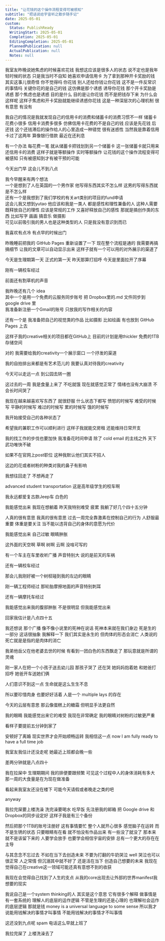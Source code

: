 ```yaml
---
title: "让花钱的这个操作流程变得可被感知"
subtitle: "把话说给宇宙听之散步随手记"
date: 2025-05-01
custom:
  Status: PublishReady
  WritingStart: 2025-05-01
  Completion: 2025-05-01
  EditingCompletion: 2025-05-01
  PlannedPublication: null
  ActualPublication: null
  Notes: null
---        
```

        
我室友昨晚说她焦虑的时候喜欢花钱 我想这应该是很多人的状态 说不定也是我年轻时候的状态 只是我当时不自知 她喜欢申请信用卡 为了拿到那种开卡奖励的钱 其实这事儿很奇怪 你不觉得吗 你花钱 别人还给你钱让你花钱 这不是一件反常识的事情吗 关键你花的是自己的钱 这仿佛是那个诱惑 诱导你花钱 那个开卡奖励是诱惑 那个焦虑也是诱惑 目的是什么 目的是让你花钱 而不是把钱存下来 为什么会这样呢 这样子焦虑和开卡奖励就能继续诱惑你花钱 这是一种深层次的心理机制 很有意思 有没有        
        
我自己的情况是我就发现自己的信用卡的消费和储蓄卡的消费习惯不一样 储蓄卡花费小很多 信用卡消费多很多 仿佛信用卡花费的不是自己的钱 应该是先花钱 后还钱 这个还钱滞后的操作给人的心里造成一种错觉 很有迷惑性 当然我是靠着信用卡过了这两年 算像银行借款 最近在还利息        
        
有一个办法 每花费一笔 就从储蓄卡把钱划到另一个储蓄卡 这一张储蓄卡就只用来还信用卡的消费 这样子就是等额操作 实时等额操作 让花钱的这个操作流程变得可被感知 只有被感知到才有被干预的可能        
        
今天出门早 这会儿不到八点        
        
我今早醒来有两个想法        
一个是想到了人在英国的一个男作家 他写得东西其实不怎么样 这男的写得东西就是不怎么样        
还有一个是我想到了我们学校的有关art类别的项目的fund申请        
这会儿我又想到yutao 他应该和我是一类人 都是感性和理性兼备的人 这种人需要既释放自己的理性 应该是常规的工作 又喜好释放自己的感性 那就是搞创作类的东西 比如写字 画画 搞音乐 做摄影        
可见以前吸引我的男人也是这种类型的人 只是我没有意识到而已        
        
我喜欢有点冷 有点早的时候出门        
        
昨晚睡前把我的 GitHub Pages 重新设置了一下 现在整个流程是通的 我需要再搞搞细节 让我的文章可以自动显示出来 这样子就有一个可以用的对外展示的渠道了        
        
今天是生理期第一天 正式的第一天 昨天那算打招呼 今天是里面拉开了序幕        
        
刚有一辆校车经过        
        
前面还有割草机的声音        
        
我昨晚还有几个 idea        
其中一个是用一个免费的云服务同步账号 把 Dropbox里的.md 文件同步到 google drive 里        
我准备新注册一个Gmail的账号 只放我的写作相关的内容        
        
还有一个是 我准备把自己的视觉类的作品 比如摄影 比如绘画 有也放到 GitHub Pages 上去        
        
这样子我的creative相关的项目都在GitHub上 目前的计划是用thickler 免费的1TB存储空间        
        
对的 我需要给我的creativity一个展示窗口 一个抒发的渠道        
        
我的自拍排出来都是有艺术范儿的 我要认真对待我的creativity        
        
今天可以走远一点 到公园去转一圈        
        
这过去的一周 我是食量上来了 不吃就饿 现在就感觉正常了 情绪也没有大崩溃 不会长时间哭了        
        
我现在越来越喜欢写东西了 就很舒服 什么状态下都写 愤怒的时候写 难受的时候写 平静的时候写 难过的时候写 累的时候写 饿的时候写        
        
我开始接受自己的各种状态了        
        
希望我的兼职工作可以顺利进行 这样子我就能交房租 还能维持日常开支        
        
我的找工作的步伐也要加快 我准备花时间申请 除了 cold email 的主线之外 天下武功唯快不破        
        
如果不在官网上post职位 这种我默认他们其实不招人        
        
这边的花或者树粉的种类对我的鼻子有影响        
        
我想往回走了 不想再走了        
        
advanced student transportation 这是高年级学生的校车啊        
        
我永远都爱复古款Jeep车 白色的        
        
我能感觉出来 我现在想躺着 昨天我特别难受 疲累 我躺了好几个四十五分钟        
        
人真的很有意思 我真的很有意思 过去一周完全靠激素在控制自己的行为 人舒服最重要 体重是要关注 当不能以违背自己的身体的意愿为代价        
        
我能感觉出来 自己过敏 眼睛肿胀        
        
这外面的天空啊 草啊 树啊 云啊 没啥可写的        
        
有一个车主在车里收听广播 声音特别大 说的是前天的车祸        
        
还有一辆校车经过        
        
那会儿我刚好被一个树杈碰到我的左边的眼睛        
        
刚一辆工程师经过 那轮胎摩擦地面的声音特别刺耳        
        
还有一辆摩托车经过        
        
我能感觉出来我的腹部肿胀 不是很明显 但我能感觉出来        
        
回家我估计是八点四十五        
        
我还想说 那个广播 像不像小说里的死神在说话 死神本来就在我们身边 死是生的一部分 这话很抽象 我解释一下 我们其实是永生的 但肉体的形态会消亡 人类说的死亡就是是指的是肉体的消亡        
        
我弟他岳父在他老婆去世的时候 有看到一团白色的东西飘走了 那玩意就是所谓的灵魂        
        
刚一家人在把一个小孩子送去幼儿园 那孩子哭了 还在哭 她妈妈抱着她 和她爸打招呼 她爸开车送她们俩        
        
人们意识不到这一点 生命就是这么生生不息        
        
所以要珍惜肉身 也要好好活着 人是一个 multiple lays 的存在        
        
今天的云层有意思 那云像蛋糕上的糖霜 但明显手法更自然        
        
我的眼睛 我能感觉出来它的难受 我现在非常确定 我的眼睛对树粉的过敏更严重        
        
看样子要提前五分钟到家了        
        
安顿好了离婚 现实世界才会开始顺畅运转 我相信这一点 now I am fully ready to have a full time job        
        
我室友我估计还没走呢 她最近上班都会晚一些        
        
差两分钟就是八点四十        
        
我在拉屎中 生理期期间 我的排便要跟频繁 可见这个过程中人的身体消耗有多大 那一周的大食量是在为现在做准备        
        
看起来我室友还没在楼下 可能今天请假或者晚走之类的吧        
        
anyway        
        
我拉完屎要上楼洗澡 洗完澡要喝水 吃早饭 先注册我的邮箱 把 Google drive 和 Dropbox的同步设定好 这样子我是有三个备份        
        
然后把那个1TB的账号注册好 这有事情要忙 整个人就开心很多 感觉脑子在运转 而不是生锈的状态 只要眼睛有在看 就不怕没有作品出来 有一些没了就没了 那本来就不是该留下来的 人要学会放手 也要学会相信宇宙的安排 总有一个更大的存在在主导        
        
与其念念不忘过去 不如在当下去创造未来 不要为打翻的牛奶哭泣 well 哭泣也可以 很正常 人之常情 但沉溺其中就不好了 还是活在当下 创造自己想要的未来 我现在觉得自己在creative这一领域可能还真有意想不到的收获        
        
我现在会觉得自己找到了人生的支点 从我的core出现去让外部的世界manifest我想要的现实        
        
我说自己是一个system thinking的人 其实是这个意思 它有很多个解释 做事情是有一套系统的 理解人的底层的运作逻辑 不管是生理的还是心理的 也理解社会运作的底层逻辑 那就是钱 money is a universal language to some sense 所以我才说能用钱解决的事情才叫事情 不能用钱解决的事情才不叫事情        
        
这还没到九点呢 spam 电话这么早就上班了        
        
我拉完屎了 上楼洗澡去了        
       
      
